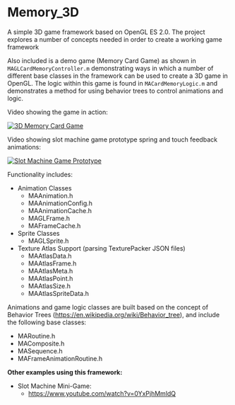 # Memory_3D

A simple 3D game framework based on OpenGL ES 2.0. The project explores a number of concepts needed in order to create a working game framework 

Also included is a demo game (Memory Card Game) as shown in `MAGLCardMemoryController.m` demonstrating ways in which a number of different base classes in the framework can be used to create a 3D game in OpenGL. The logic within this game is found in `MACardMemoryLogic.m` and demonstrates a method for using behavior trees to control animations and logic.

Video showing the game in action:

[![3D Memory Card Game](http://i.imgur.com/NFMGiiO.png)](https://www.youtube.com/watch?v=SN3WDzMHgbE "3D Memory Card Game")

Video showing slot machine game prototype spring and touch feedback animations:

[![Slot Machine Game Prototype](http://i.imgur.com/a/0WeyHla.png)](https://www.youtube.com/watch?v=TuY5dLuANDs "Slot Machine Demo")


Functionality includes:
* Animation Classes
    * MAAnimation.h
    * MAAnimationConfig.h
    * MAAnimationCache.h
    * MAGLFrame.h
    * MAFrameCache.h
* Sprite Classes
    * MAGLSprite.h
* Texture Atlas Support (parsing TexturePacker JSON files)
    * MAAtlasData.h
    * MAAtlasFrame.h
    * MAAtlasMeta.h
    * MAAtlasPoint.h
    * MAAtlasSize.h
    * MAAtlasSpriteData.h

Animations and game logic classes are built based on the concept of Behavior Trees (https://en.wikipedia.org/wiki/Behavior_tree), and include the following base classes:
* MARoutine.h
* MAComposite.h
* MASequence.h
* MAFrameAnimationRoutine.h

**Other examples using this framework:**
* Slot Machine Mini-Game: 
    * https://www.youtube.com/watch?v=0YxPjhMmldQ
